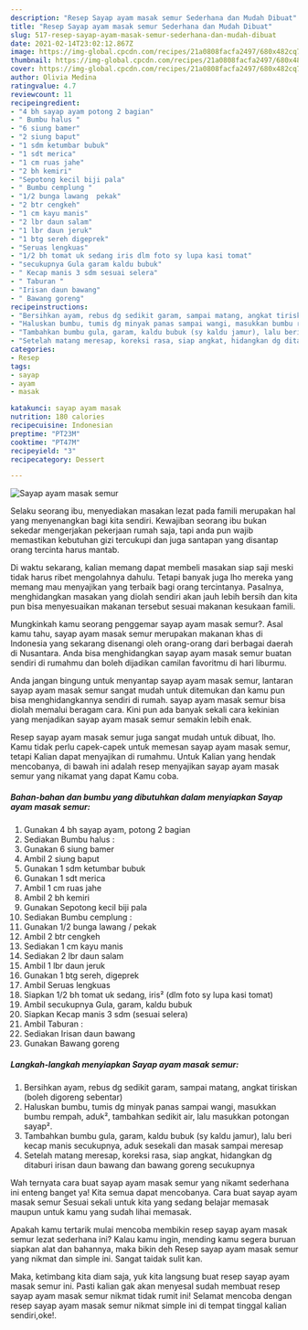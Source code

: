 ```yaml
---
description: "Resep Sayap ayam masak semur Sederhana dan Mudah Dibuat"
title: "Resep Sayap ayam masak semur Sederhana dan Mudah Dibuat"
slug: 517-resep-sayap-ayam-masak-semur-sederhana-dan-mudah-dibuat
date: 2021-02-14T23:02:12.867Z
image: https://img-global.cpcdn.com/recipes/21a0808facfa2497/680x482cq70/sayap-ayam-masak-semur-foto-resep-utama.jpg
thumbnail: https://img-global.cpcdn.com/recipes/21a0808facfa2497/680x482cq70/sayap-ayam-masak-semur-foto-resep-utama.jpg
cover: https://img-global.cpcdn.com/recipes/21a0808facfa2497/680x482cq70/sayap-ayam-masak-semur-foto-resep-utama.jpg
author: Olivia Medina
ratingvalue: 4.7
reviewcount: 11
recipeingredient:
- "4 bh sayap ayam potong 2 bagian"
- " Bumbu halus "
- "6 siung bamer"
- "2 siung baput"
- "1 sdm ketumbar bubuk"
- "1 sdt merica"
- "1 cm ruas jahe"
- "2 bh kemiri"
- "Sepotong kecil biji pala"
- " Bumbu cemplung "
- "1/2 bunga lawang  pekak"
- "2 btr cengkeh"
- "1 cm kayu manis"
- "2 lbr daun salam"
- "1 lbr daun jeruk"
- "1 btg sereh digeprek"
- "Seruas lengkuas"
- "1/2 bh tomat uk sedang iris dlm foto sy lupa kasi tomat"
- "secukupnya Gula garam kaldu bubuk"
- " Kecap manis 3 sdm sesuai selera"
- " Taburan "
- "Irisan daun bawang"
- " Bawang goreng"
recipeinstructions:
- "Bersihkan ayam, rebus dg sedikit garam, sampai matang, angkat tiriskan (boleh digoreng sebentar)"
- "Haluskan bumbu, tumis dg minyak panas sampai wangi, masukkan bumbu rempah, aduk², tambahkan sedikit air, lalu masukkan potongan sayap²."
- "Tambahkan bumbu gula, garam, kaldu bubuk (sy kaldu jamur), lalu beri kecap manis secukupnya, aduk sesekali dan masak sampai meresap"
- "Setelah matang meresap, koreksi rasa, siap angkat, hidangkan dg ditaburi irisan daun bawang dan bawang goreng secukupnya"
categories:
- Resep
tags:
- sayap
- ayam
- masak

katakunci: sayap ayam masak 
nutrition: 180 calories
recipecuisine: Indonesian
preptime: "PT23M"
cooktime: "PT47M"
recipeyield: "3"
recipecategory: Dessert

---
```



![Sayap ayam masak semur](https://img-global.cpcdn.com/recipes/21a0808facfa2497/680x482cq70/sayap-ayam-masak-semur-foto-resep-utama.jpg)

Selaku seorang ibu, menyediakan masakan lezat pada famili merupakan hal yang menyenangkan bagi kita sendiri. Kewajiban seorang ibu bukan sekedar mengerjakan pekerjaan rumah saja, tapi anda pun wajib memastikan kebutuhan gizi tercukupi dan juga santapan yang disantap orang tercinta harus mantab.

Di waktu  sekarang, kalian memang dapat membeli masakan siap saji meski tidak harus ribet mengolahnya dahulu. Tetapi banyak juga lho mereka yang memang mau menyajikan yang terbaik bagi orang tercintanya. Pasalnya, menghidangkan masakan yang diolah sendiri akan jauh lebih bersih dan kita pun bisa menyesuaikan makanan tersebut sesuai makanan kesukaan famili. 



Mungkinkah kamu seorang penggemar sayap ayam masak semur?. Asal kamu tahu, sayap ayam masak semur merupakan makanan khas di Indonesia yang sekarang disenangi oleh orang-orang dari berbagai daerah di Nusantara. Anda bisa menghidangkan sayap ayam masak semur buatan sendiri di rumahmu dan boleh dijadikan camilan favoritmu di hari liburmu.

Anda jangan bingung untuk menyantap sayap ayam masak semur, lantaran sayap ayam masak semur sangat mudah untuk ditemukan dan kamu pun bisa menghidangkannya sendiri di rumah. sayap ayam masak semur bisa diolah memalui beragam cara. Kini pun ada banyak sekali cara kekinian yang menjadikan sayap ayam masak semur semakin lebih enak.

Resep sayap ayam masak semur juga sangat mudah untuk dibuat, lho. Kamu tidak perlu capek-capek untuk memesan sayap ayam masak semur, tetapi Kalian dapat menyajikan di rumahmu. Untuk Kalian yang hendak mencobanya, di bawah ini adalah resep menyajikan sayap ayam masak semur yang nikamat yang dapat Kamu coba.

<!--inarticleads1-->

##### Bahan-bahan dan bumbu yang dibutuhkan dalam menyiapkan Sayap ayam masak semur:

1. Gunakan 4 bh sayap ayam, potong 2 bagian
1. Sediakan  Bumbu halus :
1. Gunakan 6 siung bamer
1. Ambil 2 siung baput
1. Gunakan 1 sdm ketumbar bubuk
1. Gunakan 1 sdt merica
1. Ambil 1 cm ruas jahe
1. Ambil 2 bh kemiri
1. Gunakan Sepotong kecil biji pala
1. Sediakan  Bumbu cemplung :
1. Gunakan 1/2 bunga lawang / pekak
1. Ambil 2 btr cengkeh
1. Sediakan 1 cm kayu manis
1. Sediakan 2 lbr daun salam
1. Ambil 1 lbr daun jeruk
1. Gunakan 1 btg sereh, digeprek
1. Ambil Seruas lengkuas
1. Siapkan 1/2 bh tomat uk sedang, iris² (dlm foto sy lupa kasi tomat)
1. Ambil secukupnya Gula, garam, kaldu bubuk
1. Siapkan  Kecap manis 3 sdm (sesuai selera)
1. Ambil  Taburan :
1. Sediakan Irisan daun bawang
1. Gunakan  Bawang goreng




<!--inarticleads2-->

##### Langkah-langkah menyiapkan Sayap ayam masak semur:

1. Bersihkan ayam, rebus dg sedikit garam, sampai matang, angkat tiriskan (boleh digoreng sebentar)
1. Haluskan bumbu, tumis dg minyak panas sampai wangi, masukkan bumbu rempah, aduk², tambahkan sedikit air, lalu masukkan potongan sayap².
1. Tambahkan bumbu gula, garam, kaldu bubuk (sy kaldu jamur), lalu beri kecap manis secukupnya, aduk sesekali dan masak sampai meresap
1. Setelah matang meresap, koreksi rasa, siap angkat, hidangkan dg ditaburi irisan daun bawang dan bawang goreng secukupnya




Wah ternyata cara buat sayap ayam masak semur yang nikamt sederhana ini enteng banget ya! Kita semua dapat mencobanya. Cara buat sayap ayam masak semur Sesuai sekali untuk kita yang sedang belajar memasak maupun untuk kamu yang sudah lihai memasak.

Apakah kamu tertarik mulai mencoba membikin resep sayap ayam masak semur lezat sederhana ini? Kalau kamu ingin, mending kamu segera buruan siapkan alat dan bahannya, maka bikin deh Resep sayap ayam masak semur yang nikmat dan simple ini. Sangat taidak sulit kan. 

Maka, ketimbang kita diam saja, yuk kita langsung buat resep sayap ayam masak semur ini. Pasti kalian gak akan menyesal sudah membuat resep sayap ayam masak semur nikmat tidak rumit ini! Selamat mencoba dengan resep sayap ayam masak semur nikmat simple ini di tempat tinggal kalian sendiri,oke!.

